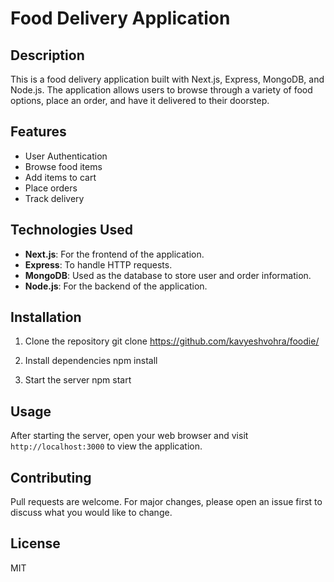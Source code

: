 # Food Delivery Application

## Description

This is a food delivery application built with Next.js, Express, MongoDB, and Node.js. The application allows users to browse through a variety of food options, place an order, and have it delivered to their doorstep.

## Features

- User Authentication
- Browse food items
- Add items to cart
- Place orders
- Track delivery

## Technologies Used

- **Next.js**: For the frontend of the application.
- **Express**: To handle HTTP requests.
- **MongoDB**: Used as the database to store user and order information.
- **Node.js**: For the backend of the application.

## Installation

1. Clone the repository
git clone https://github.com/kavyeshvohra/foodie/

2. Install dependencies
npm install

3. Start the server
npm start


## Usage

After starting the server, open your web browser and visit `http://localhost:3000` to view the application.

## Contributing

Pull requests are welcome. For major changes, please open an issue first to discuss what you would like to change.

## License

MIT
